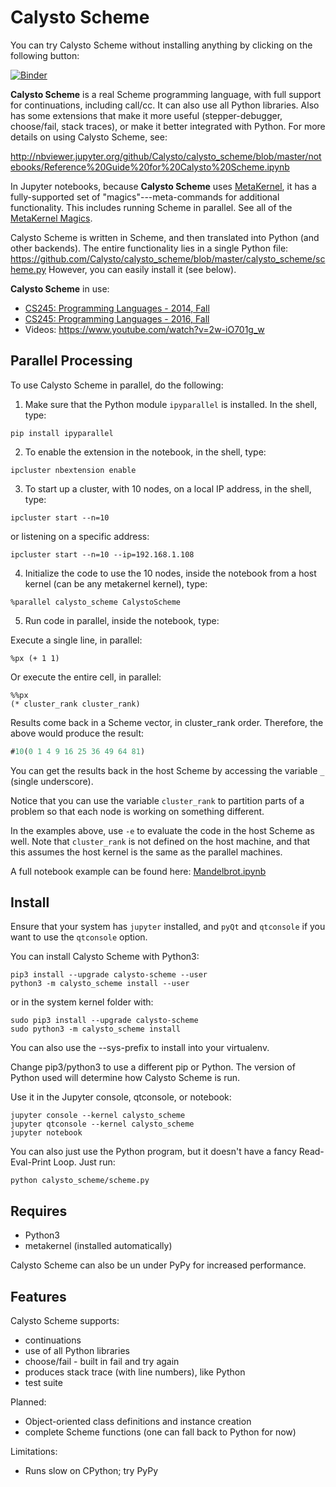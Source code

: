# Calysto Scheme

You can try Calysto Scheme without installing anything by clicking on the following button:

[![Binder](https://mybinder.org/badge.svg)](https://mybinder.org/v2/gh/Calysto/calysto_scheme/master?filepath=notebooks%2FReference%20Guide%20for%20Calysto%20Scheme.ipynb)

**Calysto Scheme** is a real Scheme programming language, with full support for continuations, including call/cc. It can also use all Python libraries. Also has some extensions that make it more useful (stepper-debugger, choose/fail, stack traces), or make it better integrated with Python. For more details on using Calysto Scheme, see:

http://nbviewer.jupyter.org/github/Calysto/calysto_scheme/blob/master/notebooks/Reference%20Guide%20for%20Calysto%20Scheme.ipynb

In Jupyter notebooks, because **Calysto Scheme** uses [MetaKernel](https://github.com/Calysto/metakernel/blob/master/README.rst), it has a fully-supported set of "magics"---meta-commands for additional functionality. This includes running Scheme in parallel. See all of the [MetaKernel Magics](https://github.com/Calysto/metakernel/blob/master/metakernel/magics/README.md).

Calysto Scheme is written in Scheme, and then translated into Python (and other backends). The entire functionality lies in a single Python file: https://github.com/Calysto/calysto_scheme/blob/master/calysto_scheme/scheme.py However, you can easily install it (see below).

**Calysto Scheme** in use:

* [CS245: Programming Languages - 2014, Fall](https://jupyter.brynmawr.edu/services/public/dblank/CS245%20Programming%20Languages/2014-Fall/Programming%20Languages,%20Syllabus.ipynb)
* [CS245: Programming Languages - 2016, Fall](https://jupyter.brynmawr.edu/services/public/dblank/CS245%20Programming%20Languages/2016-Fall/Syllabus.ipynb)
* Videos: https://www.youtube.com/watch?v=2w-iO701g_w

## Parallel Processing

To use Calysto Scheme in parallel, do the following:

1. Make sure that the Python module `ipyparallel` is installed. In the shell, type:

```
pip install ipyparallel
```

2. To enable the extension in the notebook, in the shell, type:

```
ipcluster nbextension enable
```

3. To start up a cluster, with 10 nodes, on a local IP address, in the shell, type:

```
ipcluster start --n=10
```

or listening on a specific address:

```
ipcluster start --n=10 --ip=192.168.1.108
```

4. Initialize the code to use the 10 nodes, inside the notebook from a host kernel (can be any metakernel kernel), type:

```
%parallel calysto_scheme CalystoScheme
```

5. Run code in parallel, inside the notebook, type:

Execute a single line, in parallel:

```
%px (+ 1 1)
```

Or execute the entire cell, in parallel:

```
%%px
(* cluster_rank cluster_rank)
```

Results come back in a Scheme vector, in cluster_rank order. Therefore, the above would produce the result:

```scheme
#10(0 1 4 9 16 25 36 49 64 81)
```
You can get the results back in the host Scheme by accessing the variable `_` (single underscore).

Notice that you can use the variable `cluster_rank` to partition parts of a problem so that each node is working on something different.

In the examples above, use `-e` to evaluate the code in the host Scheme as well. Note that `cluster_rank` is not defined on the host machine, and that this assumes the host kernel is the same as the parallel machines.

A full notebook example can be found here: [Mandelbrot.ipynb](https://github.com/Calysto/metakernel/blob/master/examples/Mandelbrot.ipynb)

## Install

Ensure that your system has `jupyter` installed, and `pyQt` and `qtconsole` if you want to use the `qtconsole` option. 

You can install Calysto Scheme with Python3:

```
pip3 install --upgrade calysto-scheme --user
python3 -m calysto_scheme install --user
```

or in the system kernel folder with:

```
sudo pip3 install --upgrade calysto-scheme
sudo python3 -m calysto_scheme install
```

You can also use the --sys-prefix to install into your virtualenv.

Change pip3/python3 to use a different pip or Python. The version of Python used will determine how Calysto Scheme is run.

Use it in the Jupyter console, qtconsole, or notebook:

```
jupyter console --kernel calysto_scheme
jupyter qtconsole --kernel calysto_scheme
jupyter notebook
```

You can also just use the Python program, but it doesn't have a fancy Read-Eval-Print Loop. Just run:

```
python calysto_scheme/scheme.py
```

## Requires

* Python3
* metakernel (installed automatically)

Calysto Scheme can also be un under PyPy for increased performance.

## Features

Calysto Scheme supports:

* continuations
* use of all Python libraries
* choose/fail - built in fail and try again
* produces stack trace (with line numbers), like Python
* test suite

Planned:

* Object-oriented class definitions and instance creation
* complete Scheme functions (one can fall back to Python for now)

Limitations:

* Runs slow on CPython; try PyPy
